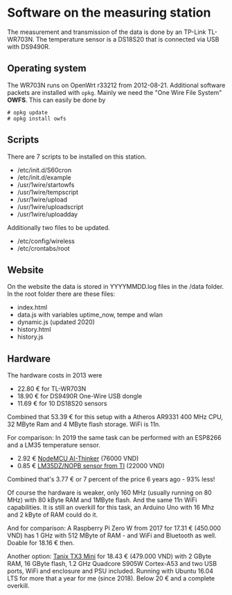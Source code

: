 # Software on the measuring station

The measurement and transmission of the data is done by an TP-Link TL-WR703N. The temperature sensor is a DS18S20 that is connected via USB with DS9490R.

## Operating system

The WR703N runs on OpenWrt r33212 from 2012-08-21. Additional software packets are installed with `opkg`. Mainly we need the "One Wire File System" __OWFS__. This can easily be done by

```
# opkg update
# opkg install owfs
```

## Scripts

There are 7 scripts to be installed on this station.
- /etc/init.d/S60cron
- /etc/init.d/example
- /usr/1wire/startowfs
- /usr/1wire/tempscript
- /usr/1wire/upload
- /usr/1wire/uploadscript
- /usr/1wire/uploadday

Additionally two files to be updated.
- /etc/config/wireless
- /etc/crontabs/root

## Website

On the website the data is stored in YYYYMMDD.log files in the /data folder. In the root folder there are these files:
- index.html
- data.js with variables uptime_now, tempe and wlan
- dynamic.js (updated 2020)
- history.html
- history.js

## Hardware

The hardware costs in 2013 were
- 22.80 € for TL-WR703N
- 18.90 € for DS9490R One-Wire USB dongle
- 11.69 € for 10 DS18S20 sensors

Combined that 53.39 € for this setup with a Atheros AR9331 400 MHz CPU, 32 MByte Ram and 4 MByte flash storage. WiFi is 11n.

For comparison: In 2019 the same task can be performed with an ESP8266 and a LM35 temperature sensor.
- 2.92 € [NodeMCU AI-Thinker](https://www.thegioiic.com/products/lua-esp8266-nodemcu-ch340-wifi-module-iot) (76000 VND)
- 0.85 € [LM35DZ/NOPB sensor from TI](https://www.thegioiic.com/products/lm35dz-nopb-cam-bien-nhiet-do) (22000 VND)

Combined that's 3.77 € or 7 percent of the price 6 years ago - 93% less!

Of course the hardware is weaker, only 160 MHz (usually running on 80 MHz) with 80 kByte RAM and 1MByte flash. And the same 11n WiFi capabilities. It is still an overkill for this task, an Arduino Uno with 16 Mhz and 2 kByte of RAM could do it.

And for comparison: A Raspberry Pi Zero W from 2017 for 17.31 € (450.000 VND) has 1 GHz with 512 MByte of RAM - and WiFi and Bluetooth as well. Doable for 18.16 € then.

Another option: [Tanix TX3 Mini](https://www.lazada.vn/products/android-tivi-box-tx3-mini-ram-2gb-bo-nho-trong-16gb-bluetooth-android-9-bao-hanh-2-nam-i158019657-s169374849.html?spm=a2o4n.searchlist.list.13.6b6953f1NcMgKi&search=1) for 18.43 € (479.000 VND) with 2 GByte RAM, 16 GByte flash, 1.2 GHz Quadcore S905W Cortex-A53 and two USB ports, WiFi and enclosure and PSU included. Running with Ubuntu 16.04 LTS for more that a year for me (since 2018). Below 20 € and a complete overkill.
